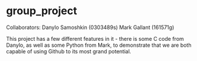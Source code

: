 # group_project
Collaborators:  Danylo Samoshkin (0303489s)
                Mark Gallant (161571g)

This project has a few different features in it - there is some C code from Danylo, as well as some Python from Mark,
to demonstrate that we are both capable of using Github to its most grand potential.
